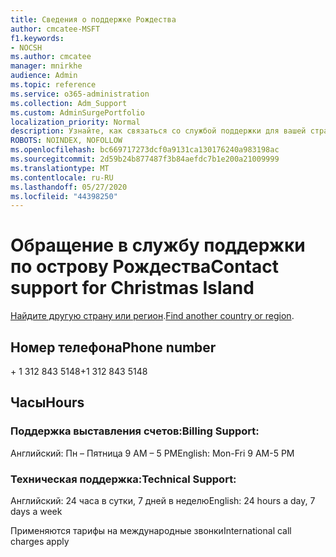 ```yaml
---
title: Сведения о поддержке Рождества
author: cmcatee-MSFT
f1.keywords:
- NOCSH
ms.author: cmcatee
manager: mnirkhe
audience: Admin
ms.topic: reference
ms.service: o365-administration
ms.collection: Adm_Support
ms.custom: AdminSurgePortfolio
localization_priority: Normal
description: Узнайте, как связаться со службой поддержки для вашей страны или региона.
ROBOTS: NOINDEX, NOFOLLOW
ms.openlocfilehash: bc669717273dcf0a9131ca130176240a983198ac
ms.sourcegitcommit: 2d59b24b877487f3b84aefdc7b1e200a21009999
ms.translationtype: MT
ms.contentlocale: ru-RU
ms.lasthandoff: 05/27/2020
ms.locfileid: "44398250"
---
```

# <a name="contact-support-for-christmas-island"></a><span data-ttu-id="fdc3c-103">Обращение в службу поддержки по острову Рождества</span><span class="sxs-lookup"><span data-stu-id="fdc3c-103">Contact support for Christmas Island</span></span>

<span data-ttu-id="fdc3c-104">[Найдите другую страну или регион](../contact-support-for-business-products.md).</span><span class="sxs-lookup"><span data-stu-id="fdc3c-104">[Find another country or region](../contact-support-for-business-products.md).</span></span>

## <a name="phone-number"></a><span data-ttu-id="fdc3c-105">Номер телефона</span><span class="sxs-lookup"><span data-stu-id="fdc3c-105">Phone number</span></span>
<span data-ttu-id="fdc3c-106">+ 1 312 843 5148</span><span class="sxs-lookup"><span data-stu-id="fdc3c-106">+1 312 843 5148</span></span>

## <a name="hours"></a><span data-ttu-id="fdc3c-107">Часы</span><span class="sxs-lookup"><span data-stu-id="fdc3c-107">Hours</span></span>
### <a name="billing-support"></a><span data-ttu-id="fdc3c-108">Поддержка выставления счетов:</span><span class="sxs-lookup"><span data-stu-id="fdc3c-108">Billing Support:</span></span>

<span data-ttu-id="fdc3c-109">Английский: Пн – Пятница 9 AM – 5 PM</span><span class="sxs-lookup"><span data-stu-id="fdc3c-109">English: Mon-Fri 9 AM-5 PM</span></span>

### <a name="technical-support"></a><span data-ttu-id="fdc3c-110">Техническая поддержка:</span><span class="sxs-lookup"><span data-stu-id="fdc3c-110">Technical Support:</span></span>

<span data-ttu-id="fdc3c-111">Английский: 24 часа в сутки, 7 дней в неделю</span><span class="sxs-lookup"><span data-stu-id="fdc3c-111">English: 24 hours a day, 7 days a week</span></span>

<span data-ttu-id="fdc3c-112">Применяются тарифы на международные звонки</span><span class="sxs-lookup"><span data-stu-id="fdc3c-112">International call charges apply</span></span>
